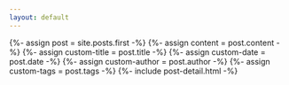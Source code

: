 ```yaml
---
layout: default
---
```

  {%- assign post = site.posts.first -%}
  {%- assign content = post.content -%}
  {%- assign custom-title = post.title -%}
  {%- assign custom-date = post.date -%}
  {%- assign custom-author = post.author -%}
  {%- assign custom-tags = post.tags -%}
  {%- include post-detail.html -%}
